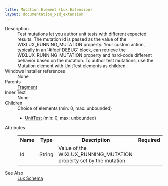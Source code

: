 ```yaml
---
title: Mutation Element (Lux Extension)
layout: documentation_xsd_extension
---
```

<dl>
  <dt>Description</dt>
  <dd>               Test mutations let you author unit tests with different expected results. The mutation                id is passed as the value of the WIXLUX_RUNNING_MUTATION property. Your custom action,                typically in an '#ifdef DEBUG' block, can retrieve the WIXLUX_RUNNING_MUTATION property                and hard-code different behavior based on the mutation. To author test mutations, use                the Mutation element with UnitTest elements as children.                         </dd>
  <dt>Windows Installer references</dt>
  <dd>None</dd>
  <dt>Parents</dt>
  <dd>
    <a href="../../wix/fragment/">Fragment</a>
  </dd>
  <dt>Inner Text</dt>
  <dd>None</dd>
  <dt>Children</dt>
  <dd>Choice of elements (min: 0, max: unbounded)<ul><li><a href="../../lux/unittest" class="extension">UnitTest</a> (min: 0, max: unbounded)</li></ul></dd>
  <dt>Attributes</dt>
  <dd>
    <table cellspacing="0" cellpadding="0" class="schema">
      <tr>
        <th width="15%">Name</th>
        <th width="15%">Type</th>
        <th width="65%">Description</th>
        <th width="15%">Required</th>
      </tr>
      <tr>
        <td>Id</td>
        <td>String</td>
        <td>                         Value of the WIXLUX_RUNNING_MUTATION property set by the mutation.                     </td>
        <td>&nbsp;</td>
      </tr>
    </table>
  </dd>
  <dt>See Also</dt>
  <dd>
    <a href="../">Lux Schema</a>
  </dd>
</dl>
